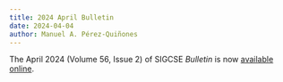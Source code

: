 ```yaml
---
title: 2024 April Bulletin
date: 2024-04-04
author: Manuel A. Pérez-Quiñones
---
```


The April 2024 (Volume 56, Issue 2) of SIGCSE _Bulletin_ is now [available online]({{"/about/bulletin/bulletin.56.2.pdf"|absolute_url}}).